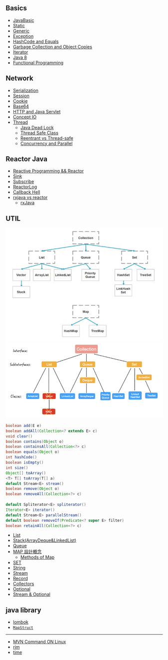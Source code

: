 ## Basics
- [JavaBasic](javanotes/Basic.md)
- [Static](javanotes/static.md)
- [Generic](javanotes/Generic.md)
- [Exception](javanotes/exception.md)
- [HashCode and Equals](javanotes/hashCodeAndEquals.md)  
- [Garbage Collection and Object Copies](javanotes/GCandCopy.md)  
- [Iterator](javanotes/Iterator.md) 
- [Java 8](javanotes/java8.md)
- [Functional Programming](javanotes/functionalProgramming.md)
## Network
- [Serialization](javanotes/Serialization.md)  
- [Session](javanotes/Session.md)  
- [Cookie](javanotes/cookie.md)  
- [Base64](javanotes/Base64.md)  
- [HTTP and Java Servlet](javanotes/HttpServlet.md)    
- [Concept IO](javanotes/IO.md)   
- [Thread](javanotes/Thread.md)   
    - [Java Dead Lock](javanotes/Deadlock.md) 
    - [Thread Safe Class](javanotes/ThreadSafe.md)  
    - [Reentrant vs Thread-safe](javanotes/Compares.md)   
    - [Concurrency and Parallel](javanotes/concurrency&parallel.md)  

## Reactor Java
- [Reactive Programming && Reactor](javanotes/ReactiveProgramming.md)
- [Sink](javanotes/sink.md)
- [Subscribe](javanotes/subscribe.md)
- [ReactorLog](javanotes/ReactorLog.md)
- [Callback Hell](javanotes/CallBackHell.md)
- [rxjava vs reactor](https://nurkiewicz.com/2019/02/rxjava-vs-reactor.html)
    - [rxJava](javanotes/rxJava.md)

## UTIL
![圖 1](images/63a996fabec2ccf491ee0ad618bc0d5ff4fbb0b5b033cb48029dedffb5de9d49.png) 
![圖 3](images/dc563b068bcbf5a3d7c08d6ddad0426b59abb6eef83470eaddede660cd58cc91.png)  

```java
boolean	add(E e)
boolean	addAll(Collection<? extends E> c)
void clear()
boolean	contains(Object o)
boolean	containsAll(Collection<?> c)
boolean	equals(Object o)
int	hashCode()
boolean	isEmpty()
int	size()
Object[] toArray()
<T> T[]	toArray(T[] a)
default Stream<E> stream()
boolean	remove(Object o)
boolean	removeAll(Collection<?> c)

default Spliterator<E> spliterator()
Iterator<E>	iterator()
default Stream<E> parallelStream()
default boolean	removeIf(Predicate<? super E> filter)
boolean	retainAll(Collection<?> c)
```

- [List](javanotes/util.md)  
- [Stack(ArrayDeque&LinkedList)](javanotes/stack.md)
- [Queue](javanotes/queue.md)
- [MAP 設計概念](javanotes/mapConcept.md)
  - [Methods of Map](javanotes/mapUsage.md)
- [SET](javanotes/Set.md)
- [String](javanotes/String.md)
- [Stream](javanotes/Stream.md)
- [Record](javanotes/record.md)
- [Collectors](javanotes/collectors.md)
- [Optional](javanotes/Optional.md)
- [Stream & Optional](javanotes/streamOptional.md)
## java library 
- [lombok](lomBok.md)   
- [`MapStruct`](mapStruct.md)

---

- [MVN Command ON Linux](mvn.md)
- [rim](javanotes/rim.md)
- [time](javanotes/.md)